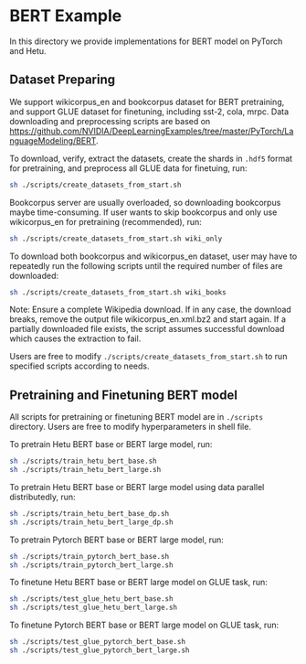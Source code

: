 # BERT Example
In this directory we provide implementations for BERT model on PyTorch and Hetu.

## Dataset Preparing
We support wikicorpus_en and bookcorpus dataset for BERT pretraining, and support GLUE dataset for finetuning, including 
sst-2, cola, mrpc. Data downloading and preprocessing scripts are based on https://github.com/NVIDIA/DeepLearningExamples/tree/master/PyTorch/LanguageModeling/BERT. 

To download, verify, extract the datasets, create the shards in `.hdf5` format for pretraining, and preprocess all GLUE data for finetuing, run:
```bash
sh ./scripts/create_datasets_from_start.sh
```
Bookcorpus server are usually overloaded, so downloading bookcorpus maybe time-consuming. If user wants to skip bookcorpus and only use wikicorpus_en for pretraining (recommended), run: 
```bash
sh ./scripts/create_datasets_from_start.sh wiki_only
```
To download both bookcorpus and wikicorpus_en dataset, user may have to repeatedly run the following scripts until the required number of files are downloaded:
```bash
sh ./scripts/create_datasets_from_start.sh wiki_books
```
Note: Ensure a complete Wikipedia download. If in any case, the download breaks, remove the output file wikicorpus_en.xml.bz2 and start again. If a partially downloaded file exists, the script assumes successful download which causes the extraction to fail.

Users are free to modify `./scripts/create_datasets_from_start.sh` to run specified scripts according to needs.

## Pretraining and Finetuning BERT model
All scripts for pretraining or finetuning BERT model are in `./scripts` directory. Users are free to modify hyperparameters in shell file.

To pretrain Hetu BERT base or BERT large model, run:
```bash
sh ./scripts/train_hetu_bert_base.sh
sh ./scripts/train_hetu_bert_large.sh
```
To pretrain Hetu BERT base or BERT large model using data parallel distributedly, run:
```bash
sh ./scripts/train_hetu_bert_base_dp.sh
sh ./scripts/train_hetu_bert_large_dp.sh
```
To pretrain Pytorch BERT base or BERT large model, run:
```bash
sh ./scripts/train_pytorch_bert_base.sh
sh ./scripts/train_pytorch_bert_large.sh
```
To finetune Hetu BERT base or BERT large model on GLUE task, run:
```bash
sh ./scripts/test_glue_hetu_bert_base.sh
sh ./scripts/test_glue_hetu_bert_large.sh
```
To finetune Pytorch BERT base or BERT large model on GLUE task, run:
```bash
sh ./scripts/test_glue_pytorch_bert_base.sh
sh ./scripts/test_glue_pytorch_bert_large.sh
```
